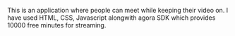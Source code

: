 This is an application where people can meet while keeping their video on. I have used HTML, CSS, Javascript alongwith agora SDK which provides 10000 free minutes for streaming.
